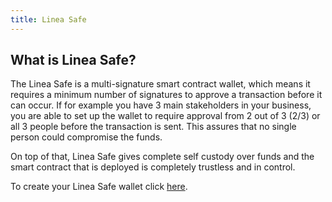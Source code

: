 ```yaml
---
title: Linea Safe
---
```


## What is Linea Safe?

The Linea Safe is a multi-signature smart contract wallet, which means it requires a minimum number of signatures to approve a transaction before it can occur. If for example you have 3 main stakeholders in your business, you are able to set up the wallet to require approval from 2 out of 3 (2/3) or all 3 people before the transaction is sent. This assures that no single person could compromise the funds.

On top of that, Linea Safe gives complete self custody over funds and the smart contract that is deployed is completely trustless and in control.

To create your Linea Safe wallet click [here](https://safe.linea.build).
<!-- 
to check the status of the linea safe and entry points https://status.safe.linea.build/ not sure if we want to include this. right now it is password protected -->
